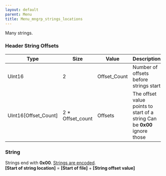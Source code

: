 ```yaml
---
layout: default
parent: Menu
title: Menu_mngrp_strings_locations
---
```


Many strings.

### Header String Offsets

| Type                    | Size               | Value         | Description                                                               |
|-------------------------|--------------------|---------------|---------------------------------------------------------------------------|
| UInt16                  | 2                  | Offset\_Count | Number of offsets before strings start                                    |
| UInt16\[Offset\_Count\] | 2 \* Offset\_count | Offsets       | The offset value points to start of a string Can be **0x00** ignore those |

### String

Strings end with **0x00**. [Strings are encoded](../Miscellaneous/String_Encoding.md).  
**\[Start of string location\]** = **\[Start of file\]** + **\[String offset value\]**
